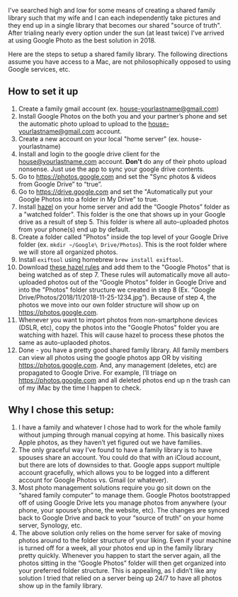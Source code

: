 I've searched high and low for some means of creating a shared family library such that my wife and I can each independently take pictures and they end up in a single library that becomes our shared "source of truth". After trialing nearly every option under the sun (at least twice) I've arrived at using Google Photo as the best solution in 2018. 

Here are the steps to setup a shared family library. The following directions assume you have access to a Mac, are not philosophically opposed to using Google services, etc. 

## How to set it up

1. Create a family gmail account (ex. house-yourlastname@gmail.com)
1. Install Google Photos on the both you and your partner’s phone and set the automatic photo upload to upload to the house-yourlastname@gmail.com account.
1. Create a new account on your local "home server" (ex. house-yourlastname)
1. Install and login to the google drive client for the house@yourlastname.com account. **Don't** do any of their photo upload nonsense. Just use the app to sync your google drive contents.
1. Go to https://photos.google.com and set the "Sync photos & videos from Google Drive” to “true”.
1. Go to https://drive.google.com and set the "Automatically put your Google Photos into a folder in My Drive” to true.
1. Install [hazel](https://www.noodlesoft.com) on your home server and add the “Google Photos” folder as a "watched folder". This folder is the one that shows up in your Google drive as a result of step 5. This folder is where all auto-uploaded photos from your phone(s) end up by default.
1. Create a folder called "Photos" inside the top level of your Google Drive folder (ex. `mkdir ~/Google\ Drive/Photos`). This is the root folder where we will store all organized photos. 
1. Install `exiftool` using homebrew `brew install exiftool`.
1. Download [these hazel rules](https://github.com/ptoomey3/family-photo-library/raw/master/google_photos.hazelrules) and add them to the "Google Photos" that is being watched as of step 7. These rules will automatically move all auto-uploaded photos out of the “Google Photos” folder in Google Drive and into the "Photos" folder structure we created in step 8 (Ex. “Google Drive/Photos/2018/11/2018-11-25-1234.jpg”). Because of step 4, the photos we move into our own folder structure will show up on https://photos.google.com.
1. Whenever you want to import photos from non-smartphone devices (DSLR, etc), copy the photos into the "Google Photos" folder you are watching with hazel. This will cause hazel to process these photos the same as auto-uplaoded photos. 
1. Done - you have a pretty good shared family library. All family members can view all photos using the google photos app OR by visiting https://photos.google.com. And, any management (deletes, etc) are propagated to Google Drive. For example, I’ll triage on https://photos.google.com and all deleted photos end up n the trash can of my iMac by the time I happen to check.

## Why I chose this setup:

1. I have a family and whatever I chose had to work for the whole family without jumping through manual copying at home. This basically nixes Apple photos, as they haven’t yet figured out we have families.
1. The only graceful way I’ve found to have a family library is to have spouses share an account. You could do that with an iCloud account, but there are lots of downsides to that. Google apps support multiple account gracefully, which allows you to be logged into a different account for Google Photos vs. Gmail (or whatever).
1. Most photo management solutions require you go sit down on the “shared family computer” to manage them. Google Photos bootstrapped off of using Google Drive lets you manage photos from anywhere (your phone, your spouse’s phone, the website, etc). The changes are synced back to Google Drive and back to your “source of truth” on your home server, Synology, etc.
1. The above solution only relies on the home server for sake of moving photos around to the folder structure of your liking. Even if your machine is turned off for a week, all your photos end up in the family library pretty quickly. Whenever you happen to start the server again, all the photos sitting in the “Google Photos” folder will then get organized into your preferred folder structure. This is appealing, as I didn’t like any solution I tried that relied on a server being up 24/7 to have all photos show up in the family library.
